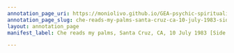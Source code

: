```yaml
---
annotation_page_uri: https://moniolivo.github.io/GEA-psychic-spirituality-recordings/annotations/che-reads-my-palms-santa-cruz-ca-10-july-1983-side-a--canvas-1-transcript.json
annotation_page_slug: che-reads-my-palms-santa-cruz-ca-10-july-1983-side-a--canvas-1-transcript
layout: annotation_page
manifest_label: Che reads my palms, Santa Cruz, CA, 10 July 1983 [Side A]

---
```

